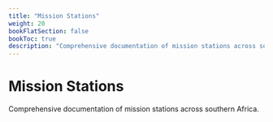 ```yaml
---
title: "Mission Stations"
weight: 20
bookFlatSection: false
bookToc: true
description: "Comprehensive documentation of mission stations across southern Africa."
---
```


# Mission Stations

Comprehensive documentation of mission stations across southern Africa.
